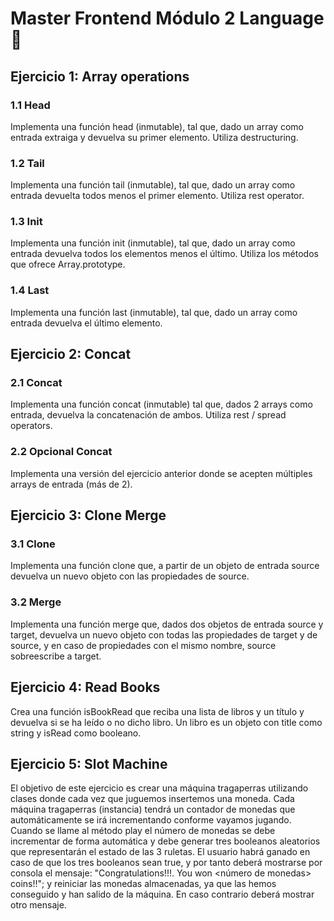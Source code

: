 # Master Frontend Módulo 2 Language :lemon:

## Ejercicio 1: Array operations

### 1.1 Head
Implementa una función head (inmutable), tal que, dado un array como entrada extraiga y devuelva su primer elemento. Utiliza destructuring.
### 1.2 Tail
Implementa una función tail (inmutable), tal que, dado un array como entrada devuelta todos menos el primer elemento. Utiliza rest operator.
### 1.3 Init
Implementa una función init (inmutable), tal que, dado un array como entrada devuelva todos los elementos menos el último. Utiliza los métodos que ofrece Array.prototype.
### 1.4 Last
Implementa una función last (inmutable), tal que, dado un array como entrada devuelva el último elemento.

## Ejercicio 2: Concat

### 2.1 Concat
Implementa una función concat (inmutable) tal que, dados 2 arrays como entrada, devuelva la concatenación de ambos. Utiliza rest / spread operators.
### 2.2 Opcional Concat
Implementa una versión del ejercicio anterior donde se acepten múltiples arrays de entrada (más de 2).

## Ejercicio 3: Clone Merge

### 3.1 Clone
Implementa una función clone que, a partir de un objeto de entrada source devuelva un nuevo objeto con las propiedades de source.

### 3.2 Merge
Implementa una función merge que, dados dos objetos de entrada source y target, devuelva un nuevo objeto con todas las propiedades de target y de source, y en caso de propiedades con el mismo nombre, source sobreescribe a target.

## Ejercicio 4: Read Books
Crea una función isBookRead que reciba una lista de libros y un título y devuelva si se ha leído o no dicho libro. Un libro es un objeto con title como string y isRead como booleano.

## Ejercicio 5: Slot Machine
El objetivo de este ejercicio es crear una máquina tragaperras utilizando clases donde cada vez que juguemos insertemos una moneda. Cada máquina tragaperras (instancia) tendrá un contador de monedas que automáticamente se irá incrementando conforme vayamos jugando.
Cuando se llame al método play el número de monedas se debe incrementar de forma automática y debe generar tres booleanos aleatorios que representarán el estado de las 3 ruletas. 
El usuario habrá ganado en caso de que los tres booleanos sean true, y por tanto deberá mostrarse por consola el mensaje:
"Congratulations!!!. You won <número de monedas> coins!!";
y reiniciar las monedas almacenadas, ya que las hemos conseguido y han salido de la máquina. En caso contrario deberá mostrar otro mensaje.